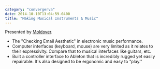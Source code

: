 ```yaml
---
category: "convergerva"
date: 2014-10-10T13:04:59-0400
title: "Making Musical Instruments & Music"
---
```


Presented by [Moldover](http://moldover.com/).

- The "Checking Email Aesthetic" in electronic music performance.
- Computer interfaces (keyboard, mouse) are very limited as it relates to their expressivity. Compare that to musical interfaces like guitars, etc.
- Built a controller interface to Ableton that is incredibly rugged yet easily repairable. It's also designed to be ergonomic and easy to "play."
